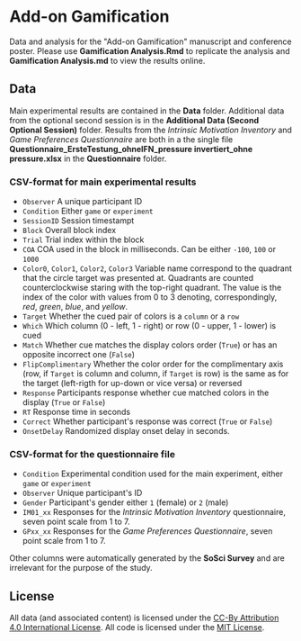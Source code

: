 # Add-on Gamification
Data and analysis for the "Add-on Gamification" manuscript and conference poster. Please use **Gamification Analysis.Rmd** to replicate the analysis and **Gamification Analysis.md** to view the results online.

## Data

Main experimental results are contained in the **Data** folder. Additional data from the optional second session is in the **Additional Data (Second Optional Session)** folder. Results from the _Intrinsic Motivation Inventory_ and _Game Preferences Questionnaire_ are both in a the single file **Questionnaire_ErsteTestung_ohneIFN_pressure invertiert_ohne pressure.xlsx** in the **Questionnaire** folder.

### CSV-format for main experimental results

* `Observer` A unique participant ID 
* `Condition` Either `game` or `experiment`
* `SessionID` Session timestampt
* `Block` Overall block index
* `Trial` Trial index within the block
* `COA` COA used in the block in milliseconds. Can be either `-100`, `100` or `1000`
* `Color0`, `Color1`, `Color2`, `Color3` Variable name correspond to the quadrant that the circle target was presented at. Quadrants are counted counterclockwise staring with the top-right quadrant. The value is the index of the color with values from 0 to 3 denoting, correspondingly, _red_, _green_, _blue_, and _yellow_.
* `Target` Whether the cued pair of colors is a `column` or a `row`
* `Which` Which column (0 - left, 1 - right) or row (0 - upper, 1 - lower) is cued 
* `Match` Whether cue matches the display colors order (`True`) or has an opposite incorrect one (`False`)  
* `FlipComplimentary` Whether the color order for the complimentary axis (row, if `Target` is column and column, if `Target` is row) is the same as for the target (left-rigth for up-down or vice versa) or reversed
* `Response` Participants response whether cue matched colors in the display (`True` or `False`)
* `RT` Response time in seconds
* `Correct` Whether participant's response was correct (`True` or `False`)
* `OnsetDelay` Randomized display onset delay in seconds. 

### CSV-format for the questionnaire file

* `Condition` Experimental condition used for the main experiment, either `game` or `experiment`
* `Observer` Unique participant's ID
* `Gender` Participant's gender either `1` (female) or `2` (male)
* `IM01_xx` Responses for the _Intrinsic Motivation Inventory_ questionnaire, seven point scale from 1 to 7.
* `GPxx_xx` Responses for the _Game Preferences Questionnaire_, seven point scale from 1 to 7.

Other columns were automatically generated by the **SoSci Survey** and are irrelevant for the purpose of the study.

## License
All data (and associated content) is licensed under the [CC-By Attribution 4.0 International License](https://creativecommons.org/licenses/by/4.0/). All code is licensed
under the [MIT License](http://www.opensource.org/licenses/mit-license.php).
 
